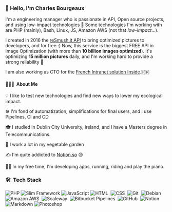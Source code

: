 ### 👋  Hello, I'm Charles Bourgeaux

I'm a engineering manager who is passionate in API, Open source projects, and using low-impact technologies 🌱
Some technologies I'm working with are PHP (mainly), Bash, Linux, JS, Amazon AWS (not that *low-impact*...).

I created in 2016 the [reSmush.it API](https://resmush.it) to bring optimized pictures to developers, and for free :) 
Now, this service is the biggest FREE API in Image Optimization (with more than **10 billion images optimized**). It's optimizing **15 million pictures** daily, and I'm working hard to provide a strong reliability 💪

I am also working as CTO for the [French Intranet solution Inside](https://www.intranet-inside.com/).🇫🇷 



#### 👨🏻‍💻 &nbsp;About Me

💡  I like to test new technologies and find new ways to lower my ecological impact.

⚙️  I'm fond of automatization, simplifications for final users, and I use Pipelines, CI and CD

🎓  I studied in Dublin City University, Ireland, and I have a Masters degree in Telecommunications. 

🌱  I work a lot in my vegetable garden

✍️  I'm quite addicted to [Notion.so](https://notion.so) 😍

🏃‍♂️ In my free time, I'm developing apps, running, riding and play the piano.


### 🛠 &nbsp;Tech Stack

![PHP](https://img.shields.io/badge/-PHP-05122A?style=flat&logo=php)
![Slim Framework](https://img.shields.io/badge/-Slim%20Framework-05122A?style=flat&logo=php)
![JavaScript](https://img.shields.io/badge/-JavaScript-05122A?style=flat&logo=javascript)
![HTML](https://img.shields.io/badge/-HTML-05122A?style=flat&logo=HTML5)&nbsp;
![CSS](https://img.shields.io/badge/-CSS-05122A?style=flat&logo=CSS3&logoColor=1572B6)&nbsp;
![Git](https://img.shields.io/badge/-Git-05122A?style=flat&logo=git)&nbsp;
![Debian](https://img.shields.io/badge/-Debian-05122A?style=flat&logo=debian)&nbsp;
![Amazon AWS](https://img.shields.io/badge/-Amazon%20AWS-05122A?style=flat&logo=amazon)&nbsp;
![Scaleway](https://img.shields.io/badge/-Scaleway-05122A?style=flat&logo=linux)&nbsp;
![Bitbucket Pipelines](https://img.shields.io/badge/-Bitbucket%20Pipelines-05122A?style=flat&logo=git)&nbsp;
![GitHub](https://img.shields.io/badge/-GitHub-05122A?style=flat&logo=github)&nbsp;
![Notion](https://img.shields.io/badge/-Notion-05122A?style=flat&logo=notion)&nbsp;
![Markdown](https://img.shields.io/badge/-Markdown-05122A?style=flat&logo=markdown)
![Photoshop](https://img.shields.io/badge/-Photoshop-05122A?style=flat&logo=adobe-photoshop)&nbsp;
